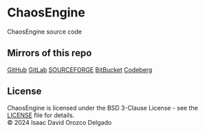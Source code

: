 # ChaosEngine
ChaosEngine source code

## Mirrors of this repo
[GitHub](https://github.com/RedWared/ChaosEngine)
[GitLab](https://gitlab.com/Reisy243/chaosengine)
[SOURCEFORGE](https://sourceforge.net/p/chaos-engine/git)
[BitBucket](https://bitbucket.org/reisywah/chaosengine)
[Codeberg](https://codeberg.org/RedWare/ChaosEngine)

## License
ChaosEngine is licensed under the BSD 3-Clause License - see the [LICENSE](LICENSE) file for details.<br>
© 2024 Isaac David Orozco Delgado

